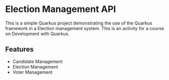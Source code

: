 # Election Management API

This is a simple Quarkus project demonstrating the use of the Quarkus framework in a Election management system.
This is an activity for a course on Development with Quarkus.

## Features

- Candidate Management
- Election Management
- Voter Management
